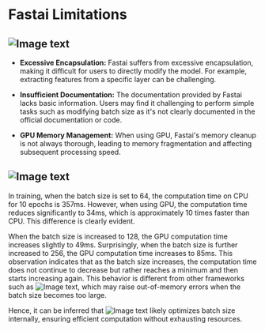 # Fastai Limitations
## ![Image text](https://img.shields.io/badge/Limitations-grey?style=for-the-badge&logo=javascript)

- **Excessive Encapsulation:** Fastai suffers from excessive encapsulation, making it difficult for users to directly modify the model. For example, extracting features from a specific layer can be challenging.

- **Insufficient Documentation:** The documentation provided by Fastai lacks basic information. Users may find it challenging to perform simple tasks such as modifying batch size as it's not clearly documented in the official documentation or code.

- **GPU Memory Management:** When using GPU, Fastai's memory cleanup is not always thorough, leading to memory fragmentation and affecting subsequent processing speed.

## ![Image text](https://img.shields.io/badge/Some%20I%20Think-grey?style=for-the-badge&logo=javascript)

In training, when the batch size is set to 64, the computation time on CPU for 10 epochs is 357ms. However, when using GPU, the computation time reduces significantly to 34ms, which is approximately 10 times faster than CPU. This difference is clearly evident.

When the batch size is increased to 128, the GPU computation time increases slightly to 49ms. Surprisingly, when the batch size is further increased to 256, the GPU computation time increases to 85ms. This observation indicates that as the batch size increases, the computation time does not continue to decrease but rather reaches a minimum and then starts increasing again. This behavior is different from other frameworks such as ![Image text]( https://img.shields.io/badge/Pytorch-8A2BE2), which may raise out-of-memory errors when the batch size becomes too large.

Hence, it can be inferred that ![Image text]( https://img.shields.io/badge/FastAi-fedcba) likely optimizes batch size internally, ensuring efficient computation without exhausting resources.